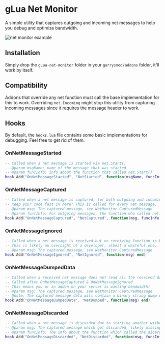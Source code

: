 
# gLua Net Monitor
A simple utility that captures outgoing and incoming net messages to help you debug and optimize bandwidth.

![net monitor example](https://i.imgur.com/Jgz6nqK.png)


## Installation

Simply drop the `gLua-net-monitor` folder in your `garrysmod/addons` folder, it'll work by itself.

## Compatibility
Addons that override any net function must call the base implementation for this to work.
Overriding `net.Incoming` might stop this utility from capturing incoming messages since it requires the message header to work.

## Hooks
By default, the `hooks.lua` file contains some basic implementations for debugging. Feel free to get rid of them.

### OnNetMessageStarted
```lua
-- Called when a net message is started via net.Start()
-- @param msgName: name of the message that was started.
-- @param funcInfo: info about the function that called net.Start()
hook.Add("OnNetMessageStarted", "NetStarted", function(msgName, funcInfo) end)
```

### OnNetMessageCaptured

```lua
-- Called when a net message is captured, for both outgoing and incoming messages.
-- Keep your code fast in here! This is called for every net message.
-- @param msg: The captured message, see NetMonitor.CapturedMessage
-- @param funcInfo: For outgoing messages, the function who called net.Start()
hook.Add("OnNetMessageCaptured", "NetCaptured", function(msg, funcInfo) end)
```

### OnNetMessageIgnored
```lua
-- Called when a net message is received but no receiving function is hooked.
-- This is likely an oversight of a developer, albeit a wasteful one.
-- @param msg: The captured message, see NetMonitor.CapturedMessage
hook.Add("OnNetMessageIgnored", "NetIgnored", function(msg) end)
```

### OnNetMessageDumpedData
```lua
-- Called when a received net message does not read all the received data.
-- Called after OnNetMessageCaptured & OnNetMessageIgnored
-- This means you or an addon on your server is wasting bandwidth!
-- @param msg: The captured message, see NetMonitor.CapturedMessage
-- @note: The captured message data will contain a binary string dump of the remaining data.
hook.Add("OnNetMessageDumpedData", "NetDumped", function(msg) end)
```

### OnNetMessageDiscarded
```lua
-- Called when a net message is discarded due to starting another without finishing the current one.
-- @param msg: The captured message which got discarded, likely missing some information.
-- @param funcInfo: The info about the function which called the dicarded message's net.Start() 
hook.Add("OnNetMessageDiscarded", "NetDiscarded", function(msg, funcInfo) end)
```
